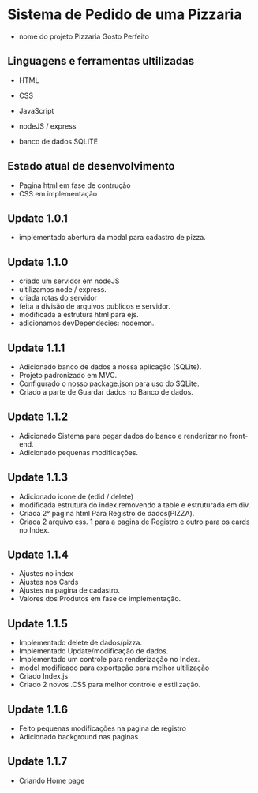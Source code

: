 # Sistema de Pedido de uma Pizzaria
- nome do projeto Pizzaria Gosto Perfeito

## Linguagens e ferramentas ultilizadas
- HTML
- CSS
- JavaScript

- nodeJS / express
- banco de dados SQLITE

## Estado atual de desenvolvimento 
- Pagina html em fase de contrução
- CSS em implementação

## Update 1.0.1
- implementado abertura da modal para cadastro de pizza.

## Update 1.1.0
- criado um servidor em nodeJS
- ultilizamos node / express.
- criada rotas do servidor
- feita a divisão de arquivos publicos e servidor.
- modificada a estrutura html para ejs.
- adicionamos devDependecies: nodemon.

## Update 1.1.1
- Adicionado banco de dados a nossa aplicação (SQLite).
- Projeto padronizado em MVC.
- Configurado o nosso package.json para uso do SQLite.
- Criado a parte de Guardar dados no Banco de dados.

## Update 1.1.2
- Adicionado Sistema para pegar dados do banco e renderizar no front-end.
- Adicionado pequenas modificações.

## Update 1.1.3
- Adicionado icone de (edid / delete)
- modificada estrutura do index removendo a table e estruturada em div.
- Criada 2° pagina html Para Registro de dados(PIZZA).
- Criada 2 arquivo css. 1 para a pagina de Registro e outro para os cards no Index.

## Update 1.1.4
- Ajustes no index
- Ajustes nos Cards
- Ajustes na pagina de cadastro.
- Valores dos Produtos em fase de implementação.

## Update 1.1.5
- Implementado delete de dados/pizza.
- Implementado Update/modificação de dados.
- Implementado um controle para renderização no Index.
- model modificado para exportação para melhor ultilização
- Criado Index.js
- Criado 2 novos .CSS para melhor controle e estilização.

## Update 1.1.6
- Feito pequenas modificações na pagina de registro
- Adicionado background nas paginas 

## Update 1.1.7
- Criando Home page